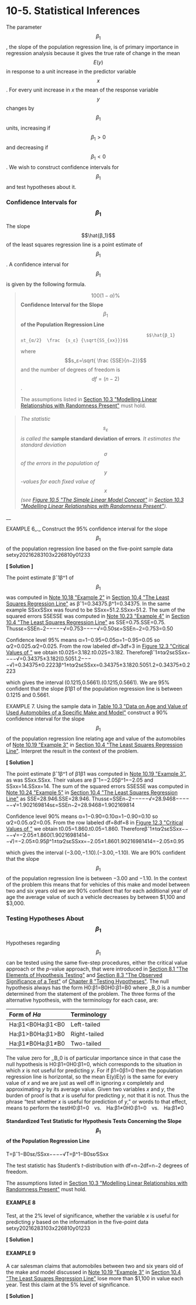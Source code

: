 # 10-5. Statistical Inferences

The parameter $$β_1$$ , the slope of the population regression line, is of primary importance in regression analysis because it gives the true rate of change in the mean $$E(y)$$ in response to a unit increase in the predictor variable $$x$$ . For every unit increase in _x_ the mean of the response variable $$y$$ changes by $$β_1$$ units, increasing if $$β_1>0$$ and decreasing if$$β_1 <0$$. We wish to construct confidence intervals for $$β_1$$ and test hypotheses about it.

### Confidence Intervals for $$β_1$$

The slope $$\hat{β_1}$$ of the least squares regression line is a point estimate of $$β_1$$. A confidence interval for $$β_1$$ is given by the following formula.

> $$100(1−α)\%$$ **Confidence Interval for the Slope** $$β_1$$ **of the Population Regression Line**
>
>                                                     $$\hat{β_1}±t_{α∕2}  \frac  {s_ε} {\sqrt{SS_{xx}}}$$ 
>
> where $$s_ε=\sqrt{ \frac {SSE}{n−2}}$$ and the number of degrees of freedom is $$df=(n−2)$$.
>
> The assumptions listed in [Section 10.3 "Modelling Linear Relationships with Randomness Present"](https://saylordotorg.github.io/text_introductory-statistics/s14-03-modelling-linear-relationships.html) must hold.

#### 

> _The statistic_ $$s_ε$$ _is called the_ **sample standard deviation of errors**_. It estimates the standard deviation_ $$σ$$ _of the errors in the population of_  $$y$$_-values for each fixed value of_  $$x$$_\(see_ [_Figure 10.5 "The Simple Linear Model Concept"_](https://saylordotorg.github.io/text_introductory-statistics/s14-03-modelling-linear-relationships.html) _in_ [_Section 10.3 "Modelling Linear Relationships with Randomness Present"_](https://saylordotorg.github.io/text_introductory-statistics/s14-03-modelling-linear-relationships.html)_\)._

\_\_

EXAMPLE 6_._  Construct the 95% confidence interval for the slope $$β_1$$ of the population regression line based on the five-point sample data setxy20216283103x226810y01233

**\[ Solution \]**

The point estimate βˆ1β^1 of $$β_1$$ was computed in [Note 10.18 "Example 2"](https://saylordotorg.github.io/text_introductory-statistics/fwk-shafer-ch10_s04#fwk-shafer-ch10_s04_s02_n02) in [Section 10.4 "The Least Squares Regression Line"](https://saylordotorg.github.io/text_introductory-statistics/s14-04-the-least-squares-regression-l.html) as βˆ1=0.34375.β^1=0.34375. In the same example SSxxSSxx was found to be SSxx=51.2.SSxx=51.2. The sum of the squared errors SSESSE was computed in [Note 10.23 "Example 4"](https://saylordotorg.github.io/text_introductory-statistics/fwk-shafer-ch10_s04#fwk-shafer-ch10_s04_s03_n02) in [Section 10.4 "The Least Squares Regression Line"](https://saylordotorg.github.io/text_introductory-statistics/s14-04-the-least-squares-regression-l.html) as SSE=0.75.SSE=0.75. Thussε=SSEn−2−−−−−√=0.753−−−−√=0.50sε=SSEn−2=0.753=0.50

Confidence level 95% means α=1−0.95=0.05α=1−0.95=0.05 so α∕2=0.025.α∕2=0.025. From the row labeled df=3df=3 in [Figure 12.3 "Critical Values of "](https://saylordotorg.github.io/text_introductory-statistics/s16-appendix.html) we obtain t0.025=3.182.t0.025=3.182. Thereforeβˆ1±tα∕2sεSSxx−−−−√=0.34375±3.182\(0.5051.2−−−−√\)=0.34375±0.2223β^1±tα∕2sεSSxx=0.34375±3.1820.5051.2=0.34375±0.2223

which gives the interval \(0.1215,0.5661\).\(0.1215,0.5661\). We are 95% confident that the slope β1β1 of the population regression line is between 0.1215 and 0.5661.



EXAMPLE 7. Using the sample data in [Table 10.3 "Data on Age and Value of Used Automobiles of a Specific Make and Model"](https://saylordotorg.github.io/text_introductory-statistics/fwk-shafer-ch10_s04#fwk-shafer-ch10_s04_s02_t03) construct a 90% confidence interval for the slope $$β_1$$ of the population regression line relating age and value of the automobiles of [Note 10.19 "Example 3"](https://saylordotorg.github.io/text_introductory-statistics/s14-04-the-least-squares-regression-l.html) in [Section 10.4 "The Least Squares Regression Line"](https://saylordotorg.github.io/text_introductory-statistics/s14-04-the-least-squares-regression-l.html). Interpret the result in the context of the problem.

**\[ Solution \]**

The point estimate βˆ1β^1 of β1β1 was computed in [Note 10.19 "Example 3"](https://saylordotorg.github.io/text_introductory-statistics/s14-04-the-least-squares-regression-l.html), as was SSxx.SSxx. Their values are βˆ1=−2.05β^1=−2.05 and SSxx=14.SSxx=14. The sum of the squared errors SSESSE was computed in [Note 10.24 "Example 5"](https://saylordotorg.github.io/text_introductory-statistics/fwk-shafer-ch10_s04#fwk-shafer-ch10_s04_s03_n03) in [Section 10.4 "The Least Squares Regression Line"](https://saylordotorg.github.io/text_introductory-statistics/s14-04-the-least-squares-regression-l.html) as SSE=28.946.SSE=28.946. Thussε=SSEn−2−−−−−√=28.9468−−−−−−√=1.902169814sε=SSEn−2=28.9468=1.902169814

Confidence level 90% means α=1−0.90=0.10α=1−0.90=0.10 so α∕2=0.05.α∕2=0.05. From the row labeled df=8df=8 in [Figure 12.3 "Critical Values of "](https://saylordotorg.github.io/text_introductory-statistics/s16-appendix.html) we obtain t0.05=1.860.t0.05=1.860. Thereforeβˆ1±tα∕2sεSSxx−−−−√=−2.05±1.860\(1.90216981414−−√\)=−2.05±0.95β^1±tα∕2sεSSxx=−2.05±1.8601.90216981414=−2.05±0.95

which gives the interval \(−3.00,−1.10\).\(−3.00,−1.10\). We are 90% confident that the slope $$β_1$$ of the population regression line is between −3.00 and −1.10. In the context of the problem this means that for vehicles of this make and model between two and six years old we are 90% confident that for each additional year of age the average value of such a vehicle decreases by between $1,100 and $3,000.



### Testing Hypotheses About $$β_1$$

Hypotheses regarding $$β_1$$ can be tested using the same five-step procedures, either the critical value approach or the _p_-value approach, that were introduced in [Section 8.1 "The Elements of Hypothesis Testing"](https://saylordotorg.github.io/text_introductory-statistics/fwk-shafer-ch08_s01#fwk-shafer-ch08_s01) and [Section 8.3 "The Observed Significance of a Test"](https://saylordotorg.github.io/text_introductory-statistics/fwk-shafer-ch08_s03#fwk-shafer-ch08_s03) of [Chapter 8 "Testing Hypotheses"](https://saylordotorg.github.io/text_introductory-statistics/s12-testing-hypotheses.html). The null hypothesis always has the form H0:β1=B0H0:β1=B0 where _B_0 is a number determined from the statement of the problem. The three forms of the alternative hypothesis, with the terminology for each case, are:

| Form of _Ha_ | Terminology |
| :--- | :--- |
| Ha:β1&lt;B0Ha:β1&lt;B0 | Left-tailed |
| Ha:β1&gt;B0Ha:β1&gt;B0 | Right-tailed |
| Ha:β1≠B0Ha:β1≠B0 | Two-tailed |

The value zero for _B_0 is of particular importance since in that case the null hypothesis is H0:β1=0H0:β1=0, which corresponds to the situation in which _x_ is not useful for predicting _y_. For if β1=0β1=0 then the population regression line is horizontal, so the mean E\(y\)E\(y\) is the same for every value of _x_ and we are just as well off in ignoring _x_ completely and approximating _y_ by its average value. Given two variables _x_ and _y_, the burden of proof is that _x_ is useful for predicting _y_, not that it is not. Thus the phrase “test whether _x_ is useful for prediction of _y_,” or words to that effect, means to perform the testH0:β1=0 vs. Ha:β1≠0H0:β1=0 vs. Ha:β1≠0

#### Standardized Test Statistic for Hypothesis Tests Concerning the Slope $$β_1$$ of the Population Regression Line

T=βˆ1−B0sε/SSxx−−−−√T=β^1−B0sε∕SSxx

The test statistic has Student’s _t_-distribution with df=n−2df=n−2 degrees of freedom.

The assumptions listed in [Section 10.3 "Modelling Linear Relationships with Randomness Present"](https://saylordotorg.github.io/text_introductory-statistics/s14-03-modelling-linear-relationships.html) must hold.

#### EXAMPLE 8

Test, at the 2% level of significance, whether the variable _x_ is useful for predicting _y_ based on the information in the five-point data setxy20216283103x226810y01233

**\[ Solution \]**



#### EXAMPLE 9

A car salesman claims that automobiles between two and six years old of the make and model discussed in [Note 10.19 "Example 3"](https://saylordotorg.github.io/text_introductory-statistics/s14-04-the-least-squares-regression-l.html) in [Section 10.4 "The Least Squares Regression Line"](https://saylordotorg.github.io/text_introductory-statistics/s14-04-the-least-squares-regression-l.html) lose more than $1,100 in value each year. Test this claim at the 5% level of significance.

**\[ Solution \]**


